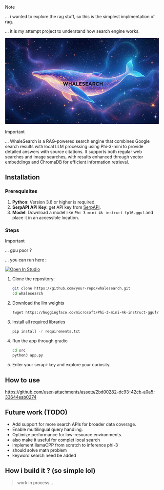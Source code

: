 > [!NOTE]
>
> ... i wanted to explore the rag stuff, so this is the simplest implmentation of rag.
>
> ... it is my attempt project to understand how search engine works.


![img](images/search.jpg)

> [!IMPORTANT]
>
> ... WhaleSearch is a RAG-powered search engine that combines Google search 
results with local LLM processing using Phi-3-mini to provide detailed answers with source citations. 
It supports both regular web searches and image searches, with results enhanced through vector embeddings 
and ChromaDB for efficient information retrieval.


## Installation

### Prerequisites
1. **Python**: Version 3.8 or higher is required.
2. **SerpAPI API Key**: get API key from [SerpAPI](https://serpapi.com/).
3. **Model**: Download a model like `Phi-3-mini-4k-instruct-fp16.gguf` and place it in an accessible location.


### Steps

> [!IMPORTANT]
>
> ... gpu poor ? 
>
> ... you can run here : <a target="_blank" href="https://lightning.ai/saurabhaloney85/studios/whalesearch-semantic-search-engine-sse">
  <img src="https://pl-bolts-doc-images.s3.us-east-2.amazonaws.com/app-2/studio-badge.svg" alt="Open In Studio"/>
</a>

1. Clone the repository:
   ```bash
   git clone https://github.com/your-repo/whalesearch.git
   cd whalesearch

2. Download the llm weights
   ```bash
   !wget https://huggingface.co/microsoft/Phi-3-mini-4k-instruct-gguf/resolve/main/Phi-3-mini-4k-instruct-fp16.gguf


3. Install all required libraries 
   ```bash
   pip install -r requirements.txt

4. Run the app through gradio 
   ```bash 
   cd src
   python3 app.py 

5. Enter your serapi-key and explore your curiosity.


## How to use 




https://github.com/user-attachments/assets/2bd00282-dc93-42cb-a0a5-33644eab0274


## Future work (TODO)

- Add support for more search APIs for broader data coverage.
- Enable multilingual query handling.
- Optimize performance for low-resource environments.
- also make it useful for complet local search
- implement llamaCPP from scratch to inference phi-3
- should solve math problem
- keyword search need be added


## How i build it ? (so simple lol)

> work in process...
   
